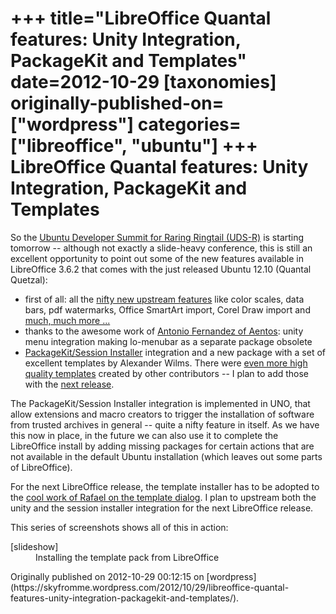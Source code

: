 +++
title="LibreOffice Quantal features: Unity Integration, PackageKit and Templates"
date=2012-10-29
[taxonomies]
originally-published-on=["wordpress"]
categories=["libreoffice", "ubuntu"]
+++
LibreOffice Quantal features: Unity Integration, PackageKit and Templates
=========================================================================

So the <a href="http://uds.ubuntu.com/">Ubuntu Developer Summit for Raring Ringtail (UDS-R)</a> is starting tomorrow -- although not exactly a slide-heavy conference, this is still an excellent opportunity to point out some of the new features available in LibreOffice 3.6.2 that comes with the just released Ubuntu 12.10 (Quantal Quetzal):
<ul>
	<li>first of all: all the <a href="http://www.libreoffice.org/download/3-6-new-features-and-fixes/">nifty new upstream features</a> like color scales, data bars, pdf watermarks, Office SmartArt import, Corel Draw import and <a href="http://www.libreoffice.org/download/3-6-new-features-and-fixes/">much, much more ...</a></li>
	<li>thanks to the awesome work of <a href="http://www.aentos.com/en/team">Antonio Fernandez of Aentos</a>: unity menu integration making lo-menubar as a separate package obsolete</li>
	<li><a href="https://launchpad.net/sessioninstaller">PackageKit/Session Installer</a> integration and a new package with a set of excellent templates by Alexander Wilms. There were <a href="http://wiki.documentfoundation.org/Design/Call_for_Templates">even more high quality templates</a> created by other contributors -- I plan to add those with the <a href="http://cgit.freedesktop.org/libreoffice/templates">next release</a>.</li>
</ul>
The PackageKit/Session Installer integration is implemented in UNO, that allow extensions and macro creators to trigger the installation of software from trusted archives in general -- quite a nifty feature in itself. As we have this now in place, in the future we can also use it to complete the LibreOffice install by adding missing packages for certain actions that are not available in the default Ubuntu installation (which leaves out some parts of LibreOffice).

For the next LibreOffice release, the template installer has to be adopted to the <a href="http://npcdoomlibreoffice.wordpress.com/2012/06/28/gsoc-template-dialog-ui/">cool work of Rafael on the template dialog</a>. I plan to upstream both the unity and the session installer integration for the next LibreOffice release.

This series of screenshots shows all of this in action:

<dl id="attachment_175" class="wp-caption aligncenter" style="width:529px;"><dt class="wp-caption-dt">[slideshow]</dt><dd class="wp-caption-dd">Installing the template pack from LibreOffice</dd></dl>
Originally published on 2012-10-29 00:12:15 on [wordpress](https://skyfromme.wordpress.com/2012/10/29/libreoffice-quantal-features-unity-integration-packagekit-and-templates/).
